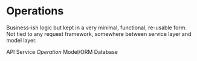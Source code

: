 # Operations

Business-ish logic but kept in a very minimal, functional, re-usable form.
Not tied to any request framework, somewhere between service layer and model layer.

API Service
*Operation*
Model/ORM
Database
